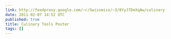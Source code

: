 ```yaml
---
link: http://feedproxy.google.com/~r/Swissmiss/~3/8YyJ7DeXqAw/culinary-tools-poster.html
date: 2011-02-07 14:52 UTC
published: true
title: Culinary Tools Poster
tags: []
---
```



